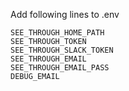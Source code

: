 Add following lines to .env

```
SEE_THROUGH_HOME_PATH
SEE_THROUGH_TOKEN
SEE_THROUGH_SLACK_TOKEN
SEE_THROUGH_EMAIL
SEE_THROUGH_EMAIL_PASS
DEBUG_EMAIL

```
